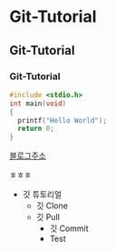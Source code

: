 # Git-Tutorial
## Git-Tutorial
### Git-Tutorial

```c
#include <stdio.h>
int main(void)
{
  printf("Hello World");
  return 0;
}
```

[블로그주소](https://blog.naver.com/money94611)

ㅎㅎㅎ
* 깃 튜토리얼
  * 깃 Clone
  * 깃 Pull
    * 깃 Commit
     * Test
     
